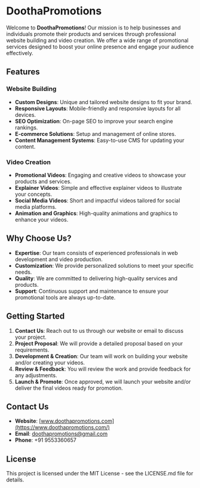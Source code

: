 # DoothaPromotions

Welcome to **DoothaPromotions**! Our mission is to help businesses and individuals promote their products and services through professional website building and video creation. We offer a wide range of promotional services designed to boost your online presence and engage your audience effectively.

## Features

### Website Building
- **Custom Designs**: Unique and tailored website designs to fit your brand.
- **Responsive Layouts**: Mobile-friendly and responsive layouts for all devices.
- **SEO Optimization**: On-page SEO to improve your search engine rankings.
- **E-commerce Solutions**: Setup and management of online stores.
- **Content Management Systems**: Easy-to-use CMS for updating your content.

### Video Creation
- **Promotional Videos**: Engaging and creative videos to showcase your products and services.
- **Explainer Videos**: Simple and effective explainer videos to illustrate your concepts.
- **Social Media Videos**: Short and impactful videos tailored for social media platforms.
- **Animation and Graphics**: High-quality animations and graphics to enhance your videos.

## Why Choose Us?
- **Expertise**: Our team consists of experienced professionals in web development and video production.
- **Customization**: We provide personalized solutions to meet your specific needs.
- **Quality**: We are committed to delivering high-quality services and products.
- **Support**: Continuous support and maintenance to ensure your promotional tools are always up-to-date.

## Getting Started
1. **Contact Us**: Reach out to us through our website or email to discuss your project.
2. **Project Proposal**: We will provide a detailed proposal based on your requirements.
3. **Development & Creation**: Our team will work on building your website and/or creating your videos.
4. **Review & Feedback**: You will review the work and provide feedback for any adjustments.
5. **Launch & Promote**: Once approved, we will launch your website and/or deliver the final videos ready for promotion.

## Contact Us
- **Website**: [www.doothapromotions.com](https://www.doothapromotions.com/)
- **Email**: doothapromotions@gmail.com
- **Phone**: +91 9553360657

## License
This project is licensed under the MIT License - see the LICENSE.md file for details.
